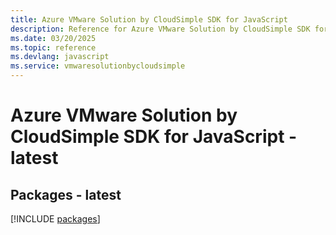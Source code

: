 ```yaml
---
title: Azure VMware Solution by CloudSimple SDK for JavaScript
description: Reference for Azure VMware Solution by CloudSimple SDK for JavaScript
ms.date: 03/20/2025
ms.topic: reference
ms.devlang: javascript
ms.service: vmwaresolutionbycloudsimple
---
```

# Azure VMware Solution by CloudSimple SDK for JavaScript - latest
## Packages - latest
[!INCLUDE [packages](vmware-solution-by-cloudsimple-index.md)]